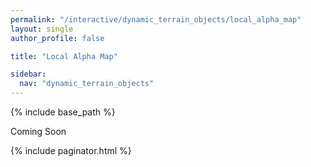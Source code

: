 ```yaml
---
permalink: "/interactive/dynamic_terrain_objects/local_alpha_map"
layout: single
author_profile: false

title: "Local Alpha Map"

sidebar:
  nav: "dynamic_terrain_objects"
---
```


{% include base_path %}

Coming Soon

{% include paginator.html %}
